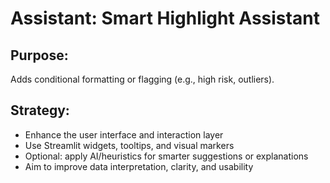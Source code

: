 # Assistant: Smart Highlight Assistant

## Purpose:
Adds conditional formatting or flagging (e.g., high risk, outliers).

## Strategy:
- Enhance the user interface and interaction layer
- Use Streamlit widgets, tooltips, and visual markers
- Optional: apply AI/heuristics for smarter suggestions or explanations
- Aim to improve data interpretation, clarity, and usability
